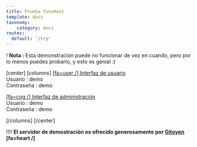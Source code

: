 ```yaml
---
title: Prueba YunoHost
template: docs
taxonomy:
    category: docs
routes:
  default: '/try'
---
```


! **Nota :** Esta demonstración puede no funcionar de vez en cuando, pero por lo menos puedes probarlo, y esto es genial :)

[center]
[columns]
[[fa=user /] Interfaz de usuario](https://demo.yunohost.org/?target=_blank&classes=btn,btn-lg,btn-success)  
Usuario : demo  
Contraseña : demo

[[fa=cog /] Interfaz de administración](https://demo.yunohost.org/yunohost/admin/?target=_blank&classes=btn,btn-lg,btn-primary)  
Usuario : demo  
Contraseña : demo

[/columns]
[/center]

!!!! **El servidor de demostración es ofrecido generosamente por [Gitoyen](https://www.gitoyen.net?target=_blank) [fa=heart /]**
